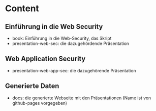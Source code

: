 # Content

## Einführung in die Web Security

- book: Einführung in die Web-Security, das Skript
- presentation-web-sec: die dazugehördende Präsentation

## Web Application Security

- presentation-web-app-sec: die dazugehörende Präsentation

## Generierte Daten

- docs: die generierte Webseite mit den Präsentationen (Name ist von github-pages vorgegeben)

